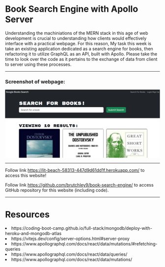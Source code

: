 # Book Search Engine with Apollo Server

Understanding the machiniations of the MERN stack in this age of web development is crucial to understanding how clients would effectively interface with a practical webpage. For this reason, My task this week is take an existing application dedicated as a search engine for books, then refactoring it to utilize GraphQL as an API, built with Apollo. Please take the time to look over the code as it pertains to the exchange of data from client to server using these processes.

---

### Screenshot of webpage:

<img src="assets/images/googlebookspic.png">

---

Follow link https://lit-beach-58313-447d9d61dd1f.herokuapp.com/ to access this website!

Follow link https://github.com/brutchley9/book-search-engine/ to access GitHub repository for this website (including code).

---

# Resources

<li>https://coding-boot-camp.github.io/full-stack/mongodb/deploy-with-heroku-and-mongodb-atlas</li>

<li>https://vitejs.dev/config/server-options.html#server-proxy</li>

<li>https://www.apollographql.com/docs/react/data/mutations/#refetching-queries</li>

<li>https://www.apollographql.com/docs/react/data/queries/</li>

<li>https://www.apollographql.com/docs/react/data/mutations/</li>